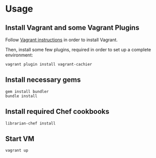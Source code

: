 # Usage

## Install Vagrant and some Vagrant Plugins

Follow [Vagrant instructions](http://www.vagrantup.com) in order to install Vagrant.

Then, install some few plugins, required in order to set up a complete environment:
```
vagrant plugin install vagrant-cachier
```

## Install necessary gems

```
gem install bundler
bundle install
```

## Install required Chef cookbooks

```
librarian-chef install
```

## Start VM

```
vagrant up
```
